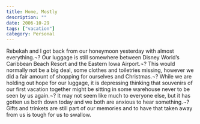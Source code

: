 ```yaml
---
title: Home, Mostly
description: ""
date: 2006-10-29
tags: ["vacation"]
category: Personal
---
```



Rebekah and I got back from our honeymoon yesterday with almost everything.¬? Our luggage is still somewhere between Disney World’s Caribbean Beach Resort and the Eastern Iowa Airport.¬? This would normally not be a big deal, some clothes and toiletries missing, however we did a fair amount of shopping for ourselves and Christmas.¬? While we are holding out hope for our luggage, it is depressing thinking that souvenirs of our first vacation together might be sitting in some warehouse never to be seen by us again.¬? It may not seem like much to everyone else, but it has gotten us both down today and we both are anxious to hear something.¬? Gifts and trinkets are still part of our memories and to have that taken away from us is tough for us to swallow.
